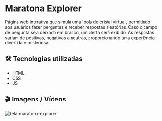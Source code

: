# Maratona Explorer

Página web interativa que simula uma 'bola de cristal virtual', permitindo aos usuários fazer perguntas e receber respostas aleatórias. 
Caso o campo de pergunta seja deixado em branco, um alerta será exibido. As respostas variam de positivas, negativas a neutras, proporcionando uma experiência divertida e misteriosa.

## 🛠️ Tecnologias utilizadas
- HTML
- CSS
- JS

## 🎬 Imagens / Vídeos

![tela-maratona-explorer](https://github.com/Mctks2/RS-maratona-explorer/assets/62295808/6ec7e904-f79c-40b8-9fd1-54f1b85f0887)


